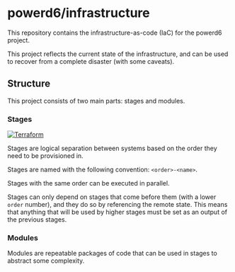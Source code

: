 # powerd6/infrastructure

This repository contains the infrastructure-as-code (IaC) for the powerd6 project.

This project reflects the current state of the infrastructure, and can be used
to recover from a complete disaster (with some caveats).

## Structure

This project consists of two main parts: stages and modules.

### Stages

[![Terraform](https://github.com/powerd6/infrastructure/actions/workflows/terraform.yml/badge.svg?event=workflow_dispatch)](https://github.com/powerd6/infrastructure/actions/workflows/terraform.yml)

Stages are logical separation between systems based on the order they need to be
 provisioned in.

Stages are named with the following convention: `<order>-<name>`.

Stages with the same order can be executed in parallel.

Stages can only depend on stages that come before them (with a lower `order` number),
 and they do so by referencing the remote state. This means that anything that
 will be used by higher stages must be set as an output of the previous stages.

### Modules

Modules are repeatable packages of code that can be used in stages to abstract
some complexity.
